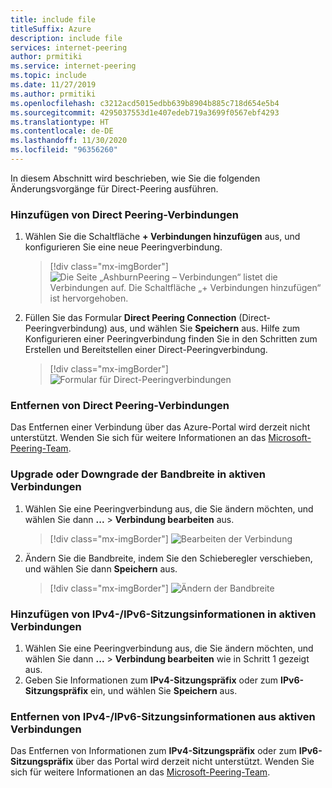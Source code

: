 ```yaml
---
title: include file
titleSuffix: Azure
description: include file
services: internet-peering
author: prmitiki
ms.service: internet-peering
ms.topic: include
ms.date: 11/27/2019
ms.author: prmitiki
ms.openlocfilehash: c3212acd5015edbb639b8904b885c718d654e5b4
ms.sourcegitcommit: 4295037553d1e407edeb719a3699f0567ebf4293
ms.translationtype: HT
ms.contentlocale: de-DE
ms.lasthandoff: 11/30/2020
ms.locfileid: "96356260"
---
```

In diesem Abschnitt wird beschrieben, wie Sie die folgenden Änderungsvorgänge für Direct-Peering ausführen.

### <a name="add-direct-peering-connections"></a>Hinzufügen von Direct Peering-Verbindungen
1. Wählen Sie die Schaltfläche **+ Verbindungen hinzufügen** aus, und konfigurieren Sie eine neue Peeringverbindung.
    > [!div class="mx-imgBorder"]
    > ![Die Seite „AshburnPeering – Verbindungen“ listet die Verbindungen auf. Die Schaltfläche „+ Verbindungen hinzufügen“ ist hervorgehoben.](../media/setup-direct-modify-addconnection.png)

1. Füllen Sie das Formular **Direct Peering Connection** (Direct-Peeringverbindung) aus, und wählen Sie **Speichern** aus. Hilfe zum Konfigurieren einer Peeringverbindung finden Sie in den Schritten zum Erstellen und Bereitstellen einer Direct-Peeringverbindung.
    > [!div class="mx-imgBorder"]
    > ![Formular für Direct-Peeringverbindungen](../media/setup-direct-modify-savenewconnection.png)

### <a name="remove-direct-peering-connections"></a>Entfernen von Direct Peering-Verbindungen

Das Entfernen einer Verbindung über das Azure-Portal wird derzeit nicht unterstützt. Wenden Sie sich für weitere Informationen an das [Microsoft-Peering-Team](mailto:peeringexperience@microsoft.com).

### <a name="upgrade-or-downgrade-bandwidth-on-active-connections"></a>Upgrade oder Downgrade der Bandbreite in aktiven Verbindungen
1. Wählen Sie eine Peeringverbindung aus, die Sie ändern möchten, und wählen Sie dann **...**  > **Verbindung bearbeiten** aus.
    > [!div class="mx-imgBorder"]
    > ![Bearbeiten der Verbindung](../media/setup-direct-modify-editconnection.png)

1. Ändern Sie die Bandbreite, indem Sie den Schieberegler verschieben, und wählen Sie dann **Speichern** aus.
    > [!div class="mx-imgBorder"]
    > ![Ändern der Bandbreite](../media/setup-direct-modify-editconnectionsettings.png)

### <a name="add-ipv4-or-ipv6-session-information-on-active-connections"></a>Hinzufügen von IPv4-/IPv6-Sitzungsinformationen in aktiven Verbindungen
1. Wählen Sie eine Peeringverbindung aus, die Sie ändern möchten, und wählen Sie dann **...**  > **Verbindung bearbeiten** wie in Schritt 1 gezeigt aus.
1. Geben Sie Informationen zum **IPv4-Sitzungspräfix** oder zum **IPv6-Sitzungspräfix** ein, und wählen Sie **Speichern** aus.

### <a name="remove-ipv4-or-ipv6-session-information-on-active-connections"></a>Entfernen von IPv4-/IPv6-Sitzungsinformationen aus aktiven Verbindungen
Das Entfernen von Informationen zum **IPv4-Sitzungspräfix** oder zum **IPv6-Sitzungspräfix** über das Portal wird derzeit nicht unterstützt. Wenden Sie sich für weitere Informationen an das [Microsoft-Peering-Team](mailto:peeringexperience@microsoft.com).

